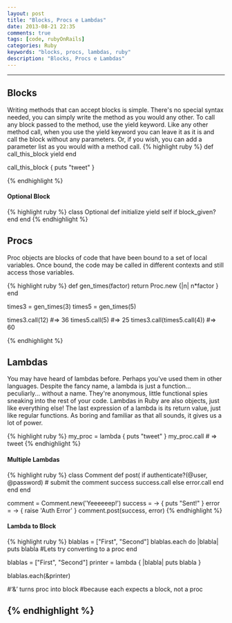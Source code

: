 ```yaml
---
layout: post
title: "Blocks, Procs e Lambdas"
date: 2013-08-21 22:35
comments: true
tags: [code, rubyOnRails]
categories: Ruby
keywords: "blocks, procs, lambdas, ruby"
description: "Blocks, Procs e Lambdas"
---
```


---
<!--more-->

## Blocks
Writing methods that can accept blocks is simple. There's no special syntax needed, you can simply write the method as you would any other. To call any block passed to the method, use the yield keyword. Like any other method call, when you use the yield keyword you can leave it as it is and call the block without any parameters. Or, if you wish, you can add a parameter list as you would with a method call. 
{% highlight ruby %}
def call_this_block
	yield
end

call_this_block { puts "tweet" }

{% endhighlight %}

#### Optional Block

{% highlight ruby %}
class Optional
	def initialize
	   yield self if block_given?
	end
end
{% endhighlight %}

## Procs
Proc objects are blocks of code that have been bound to a set of local variables. Once bound, the code may be called in different contexts and still access those variables.

{% highlight ruby %}
def gen_times(factor)
  return Proc.new {|n| n*factor }
end

times3 = gen_times(3)
times5 = gen_times(5)

times3.call(12)               #=> 36
times5.call(5)                #=> 25
times3.call(times5.call(4))   #=> 60

{% endhighlight %}


## Lambdas
You may have heard of lambdas before. Perhaps you've used them in other languages. Despite the fancy name, a lambda is just a function... peculiarly... without a name. They're anonymous, little functional spies sneaking into the rest of your code. Lambdas in Ruby are also objects, just like everything else! The last expression of a lambda is its return value, just like regular functions. As boring and familiar as that all sounds, it gives us a lot of power.

{% highlight ruby %}
my_proc = lambda { puts "tweet" }
my_proc.call # => tweet
{% endhighlight %}

#### Multiple Lambdas
{% highlight ruby %}
class Comment
	def post(
		if authenticate?(@user, @password)
		 	# submit the comment
			success
			success.call
		else
			error.call
		end
	end
end


comment   = Comment.new('Yeeeeeep!')
success = -> { puts "Sent!" }
error   = -> { raise 'Auth Error' }
comment.post(success, error)
{% endhighlight %}

#### Lambda to Block
{% highlight ruby %}
blablas = ["First", "Second"]
blablas.each do |blabla|
puts blabla					#Lets try converting to a proc
end

blablas = ["First", "Second"]
printer = lambda { |blabla| puts blabla }

blablas.each(&printer)       

#‘&’ turns proc into block 
#because each expects a block, not a proc 
								
{% endhighlight %}
---
